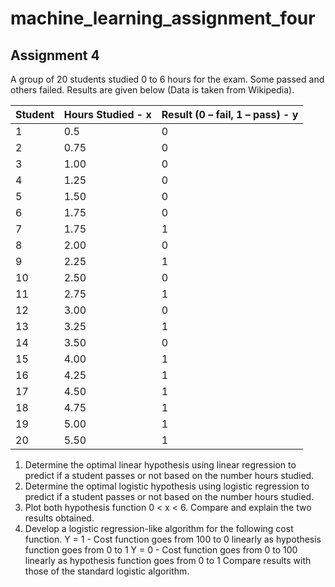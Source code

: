 # machine_learning_assignment_four

## Assignment 4

A group of 20 students studied 0 to 6 hours for the exam.  Some passed and others failed. Results are given below (Data is taken from Wikipedia).

| Student | Hours Studied  - x | Result (0 – fail, 1 – pass) - y |
| ------- | ------------------ | ------------------------------- |
| 1	      | 0.5	               | 0                               |
| 2	      | 0.75	           | 0                               |
| 3	      | 1.00               | 0                               |
| 4	      | 1.25	           | 0                               |
| 5	      | 1.50	           | 0                               |
| 6	      | 1.75               | 0                               |
| 7	      | 1.75               | 1                               |
| 8	      | 2.00               | 0                               |
| 9	      | 2.25               | 1                               |
| 10      | 2.50               | 0                               |
| 11      | 2.75               | 1                               |
| 12      | 3.00               | 0                               |
| 13      | 3.25               | 1                               |
| 14      | 3.50               | 0                               |
| 15      | 4.00               | 1                               |
| 16      | 4.25               | 1                               |
| 17      | 4.50               | 1                               |
| 18      | 4.75               | 1                               |
| 19      | 5.00               | 1                               |
| 20      | 5.50               | 1                               |

1.	Determine the optimal linear hypothesis using linear regression to predict if a student passes or not based on the number hours studied.
2.	Determine the optimal logistic hypothesis using logistic regression to predict if a student passes or not based on the number hours studied.
3.	Plot both hypothesis function 0 < x < 6. Compare and explain the two results obtained. 
4.	Develop a logistic regression-like algorithm for the following cost function.
Y = 1 - Cost function goes from 100 to 0 linearly as hypothesis function goes from 0 to 1
Y = 0 - Cost function goes from 0 to 100 linearly as hypothesis function goes from 0 to 1
Compare results with those of the standard logistic algorithm.

